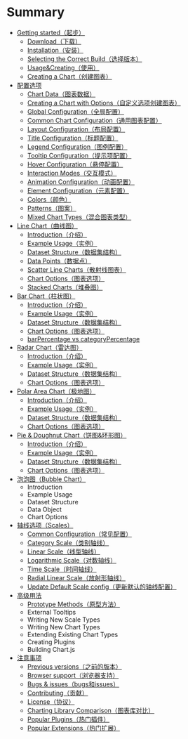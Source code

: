 # Summary

* [Getting started（起步）](qi-bu/qi-bu.md)
  * [Download（下载）](qi-bu/qi-bu.md#xiazai)
  * [Installation（安装）](qi-bu/qi-bu.md#anzhuang)
  * [Selecting the Correct Build（选择版本）](qi-bu/qi-bu.md#xuanzebanben)
  * [Usage&Creating（使用）](qi-bu/qi-bu.md#shiyong)
  * [Creating a Chart（创建图表）](qi-bu/qi-bu.md#creating)
* [配置选项](pei-zhi-xuan-xiang/pei-zhi-xuan-xiang.md)
  * [Chart Data（图表数据）](pei-zhi-xuan-xiang/pei-zhi-xuan-xiang.md#tu-biao-shu-ju)
  * [Creating a Chart with Options（自定义选项创建图表）](pei-zhi-xuan-xiang/pei-zhi-xuan-xiang.md#zi-ding-yi-xuan-xiang)
  * [Global Configuration（全局配置）](pei-zhi-xuan-xiang/pei-zhi-xuan-xiang.md#quan-ju-pei-zhi)
  * [Common Chart Configuration（通用图表配置）](pei-zhi-xuan-xiang/pei-zhi-xuan-xiang.md#tong-yong-tu-biao-pei-zhi)
  * [Layout Configuration（布局配置）](pei-zhi-xuan-xiang/pei-zhi-xuan-xiang.md#bu-ju-pei-zhi)
  * [Title Configuration（标题配置）](pei-zhi-xuan-xiang/pei-zhi-xuan-xiang.md#biao-ti-pei-zhi)
  * [Legend Configuration（图例配置）](pei-zhi-xuan-xiang/pei-zhi-xuan-xiang.md#tu-li-pei-zhi)
  * [Tooltip Configuration（提示项配置）](pei-zhi-xuan-xiang/pei-zhi-xuan-xiang.md#ti-shi-xiang-pei-zhi)
  * [Hover Configuration（悬停配置）](pei-zhi-xuan-xiang/pei-zhi-xuan-xiang.md#xuan-ting-pei-zhi)
  * [Interaction Modes（交互模式）](pei-zhi-xuan-xiang/pei-zhi-xuan-xiang.md#jiao-hu-mo-shi)
  * [Animation Configuration（动画配置）](pei-zhi-xuan-xiang/pei-zhi-xuan-xiang.md#dong-hua-pei-zhi)
  * [Element Configuration（元素配置）](pei-zhi-xuan-xiang/pei-zhi-xuan-xiang.md#yuan-su-pei-zhi)
  * [Colors（颜色）](pei-zhi-xuan-xiang/pei-zhi-xuan-xiang.md#yan-se)
  * [Patterns（图案）](pei-zhi-xuan-xiang/pei-zhi-xuan-xiang.md#tu-an)
  * [Mixed Chart Types（混合图表类型）](pei-zhi-xuan-xiang/pei-zhi-xuan-xiang.md#hun-he-lei-xing)
* [Line Chart（曲线图）](qu-xian-tu/qu-xian-tu.md)
  * [Introduction（介绍）](qu-xian-tu/qu-xian-tu.md#introduction)
  * [Example Usage（实例）](qu-xian-tu/qu-xian-tu.md#example-usage)
  * [Dataset Structure（数据集结构）](qu-xian-tu/qu-xian-tu.md#dataset-structure)
  * [Data Points（数据点）](qu-xian-tu/qu-xian-tu.md#data-points)
  * [Scatter Line Charts（散射线图表）](qu-xian-tu/qu-xian-tu.md#scatter-line-charts)
  * [Chart Options（图表选项）](qu-xian-tu/qu-xian-tu.md#chart-options)
  * [Stacked Charts（堆叠图）](qu-xian-tu/qu-xian-tu.md#stacked-charts)
* [Bar Chart（柱状图）](zhu-zhuang-tu/zhu-zhuang-tu.md)
  * [Introduction（介绍）](zhu-zhuang-tu/zhu-zhuang-tu.md#Introduction)
  * [Example Usage（实例）](zhu-zhuang-tu/zhu-zhuang-tu.md#example)
  * [Dataset Structure（数据集结构）](zhu-zhuang-tu/zhu-zhuang-tu.md#dataset)
  * [Chart Options（图表选项）](zhu-zhuang-tu/zhu-zhuang-tu.md#option)
  * [barPercentage vs categoryPercentage](zhu-zhuang-tu/zhu-zhuang-tu.md#vs)
* [Radar Chart（雷达图）](lei-da-tu/lei-da-tu.md)
  * [Introduction（介绍）](lei-da-tu/lei-da-tu.md#Introduction)
  * [Example Usage（实例）](lei-da-tu/lei-da-tu.md#example)
  * [Dataset Structure（数据集结构）](lei-da-tu/lei-da-tu.md#dataset)
  * [Chart Options（图表选项）](lei-da-tu/lei-da-tu.md#option)
* [Polar Area Chart（极地图）](ji-di-tu/ji-di-tu.md)
  * [Introduction（介绍）](ji-di-tu/ji-di-tu.md#Introduction)
  * [Example Usage（实例）](ji-di-tu/ji-di-tu.md#example)
  * [Dataset Structure（数据集结构）](ji-di-tu/ji-di-tu.md#dataset)
  * [Chart Options（图表选项）](ji-di-tu/ji-di-tu.md#option)
* [Pie & Doughnut Chart（饼图&环形图）](bing-tu/bing-tu.md)
  * [Introduction（介绍）](bing-tu/bing-tu.md#Introduction)
  * [Example Usage（实例）](bing-tu/bing-tu.md#example)
  * [Dataset Structure（数据集结构）](bing-tu/bing-tu.md#dataset)
  * [Chart Options（图表选项）](bing-tu/bing-tu.md#option)
* [泡泡图（Bubble Chart）](pao-pao-tu/pao-pao-tu.md)
  * Introduction
  * Example Usage
  * Dataset Structure
  * Data Object
  * Chart Options
* [轴线选项（Scales）](zhou-xian-xuan-xiang/zhou-xian-xuan-xiang.md)
  * [Common Configuration（常见配置）](zhou-xian-xuan-xiang/zhou-xian-xuan-xiang.md#common)
  * [Category Scale（类别轴线）](zhou-xian-xuan-xiang/zhou-xian-xuan-xiang.md#category)
  * [Linear Scale（线型轴线）](zhou-xian-xuan-xiang/zhou-xian-xuan-xiang.md#linear)
  * [Logarithmic Scale（对数轴线）](zhou-xian-xuan-xiang/zhou-xian-xuan-xiang.md#logarithmic)
  * [Time Scale（时间轴线）](zhou-xian-xuan-xiang/zhou-xian-xuan-xiang.md#time)
  * [Radial Linear Scale（放射形轴线）](zhou-xian-xuan-xiang/zhou-xian-xuan-xiang.md#radial)
  * [Update Default Scale config（更新默认的轴线配置）](zhou-xian-xuan-xiang/zhou-xian-xuan-xiang.md#update)
* [高级用法](gao-ji-yong-fa/gao-ji-yong-fa.md)
  * [Prototype Methods（原型方法）](gao-ji-yong-fa/gao-ji-yong-fa.md#yuan-xing)
  * External Tooltips
  * Writing New Scale Types
  * Writing New Chart Types
  * Extending Existing Chart Types
  * Creating Plugins
  * Building Chart.js
* [注意事项](zhu-yi-shi-xiang/zhu-yi-shi-xiang.md)
  * [Previous versions（之前的版本）](zhu-yi-shi-xiang/zhu-yi-shi-xiang.md#previous)
  * [Browser support（浏览器支持）](zhu-yi-shi-xiang/zhu-yi-shi-xiang.md#browser)
  * [Bugs & issues（bugs和issues）](zhu-yi-shi-xiang/zhu-yi-shi-xiang.md#bugs)
  * [Contributing（贡献）](zhu-yi-shi-xiang/zhu-yi-shi-xiang.md#contribution)
  * [License（协议）](zhu-yi-shi-xiang/zhu-yi-shi-xiang.md#license)
  * [Charting Library Comparison（图表库对比）](zhu-yi-shi-xiang/zhu-yi-shi-xiang.md#charting)
  * [Popular Plugins（热门插件）](zhu-yi-shi-xiang/zhu-yi-shi-xiang.md#plugin)
  * [Popular Extensions（热门扩展）](zhu-yi-shi-xiang/zhu-yi-shi-xiang.md#extension)
